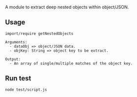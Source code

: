 A module to extract deep nested objects within object/JSON.

## Usage

```
import/require getNestedObjects

Arguments:
  - dataObj => object/JSON data.
  - objKey: String => object key to be extract.

Output:
  - An array of single/multiple matches of the object key.
```

## Run test

```bash
node test/script.js
```

